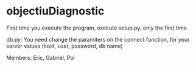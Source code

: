 # objectiuDiagnostic

First time you execute the program, execute setup.py, only the first time

db.py: You need change the paramiters on the connect function, for your server values (host, user, password, db name)


Members: Eric, Gabriel, Pol